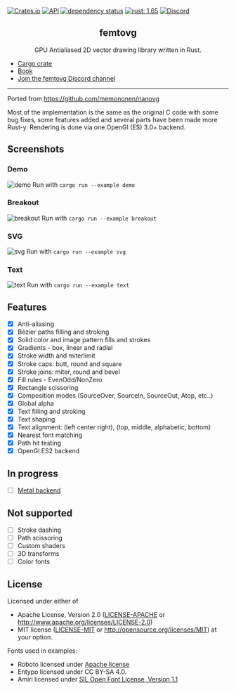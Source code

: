 [![Crates.io](https://img.shields.io/crates/v/femtovg?color=4d76ae)](https://crates.io/crates/femtovg)
[![API](https://docs.rs/femtovg/badge.svg)](https://docs.rs/femtovg)
[![dependency status](https://deps.rs/repo/github/femtovg/femtovg/status.svg)](https://deps.rs/repo/github/femtovg/femtovg)
[![rust: 1.65](https://img.shields.io/badge/MSRV-1.65-success.svg)](#msrv)
[![Discord](https://img.shields.io/discord/691716054560407592)](https://discord.gg/V69VdVu)

<h2 align="center">femtovg</h2>
<p align="center">GPU Antialiased 2D vector drawing library written in Rust.</p>

- [Cargo crate](https://crates.io/crates/juniper)
- [Book](https://async-graphql.github.io/async-graphql/en/index.html)
- [Join the femtovg Discord channel](https://discord.gg/V69VdVu)

---

Ported from https://github.com/memononen/nanovg

Most of the implementation is the same as the original C code with some bug fixes, some features added and several parts have been made more Rust-y. Rendering is done via one OpenGl (ES) 3.0+ backend.

## Screenshots
### Demo
![demo](assets/demo.png)
Run with `cargo run --example demo`

### Breakout
![breakout](assets/breakout.png)
Run with `cargo run --example breakout`

### SVG
![svg](assets/svg.png)
Run with `cargo run --example svg`

### Text
![text](assets/text.png)
Run with `cargo run --example text`

## Features
* [x] Anti-aliasing
* [x] Bézier paths filling and stroking
* [x] Solid color and image pattern fills and strokes
* [x] Gradients - box, linear and radial
* [x] Stroke width and miterlimit
* [x] Stroke caps: butt, round and square
* [x] Stroke joins: miter, round and bevel
* [x] Fill rules - EvenOdd/NonZero
* [x] Rectangle scissoring
* [x] Composition modes (SourceOver, SourceIn, SourceOut, Atop, etc..)
* [x] Global alpha
* [x] Text filling and stroking
* [x] Text shaping
* [x] Text alignment: (left center right), (top, middle, alphabetic, bottom)
* [x] Nearest font matching
* [x] Path hit testing
* [x] OpenGl ES2 backend

## In progress
* [ ] [Metal backend](https://github.com/adamnemecek/gpucanvas/)

## Not supported
* [ ] Stroke dashing
* [ ] Path scissoring
* [ ] Custom shaders
* [ ] 3D transforms
* [ ] Color fonts

## License
Licensed under either of
 * Apache License, Version 2.0 ([LICENSE-APACHE](docs/LICENSE-APACHE) or http://www.apache.org/licenses/LICENSE-2.0)
 * MIT license ([LICENSE-MIT](docs/LICENSE-MIT) or http://opensource.org/licenses/MIT)
at your option.

Fonts used in examples:
- Roboto licensed under [Apache license](http://www.apache.org/licenses/LICENSE-2.0)
- Entypo licensed under CC BY-SA 4.0.
- Amiri licensed under [SIL Open Font License, Version 1.1](http://scripts.sil.org/cms/scripts/page.php?site_id=nrsi&id=OFL)
